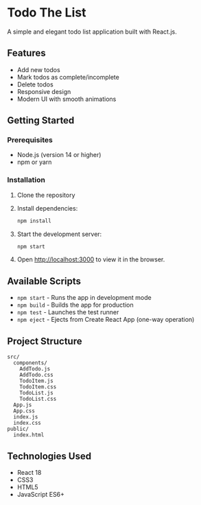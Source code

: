 # Todo The List

A simple and elegant todo list application built with React.js.

## Features

- Add new todos
- Mark todos as complete/incomplete
- Delete todos
- Responsive design
- Modern UI with smooth animations

## Getting Started

### Prerequisites

- Node.js (version 14 or higher)
- npm or yarn

### Installation

1. Clone the repository
2. Install dependencies:
   ```bash
   npm install
   ```

3. Start the development server:
   ```bash
   npm start
   ```

4. Open [http://localhost:3000](http://localhost:3000) to view it in the browser.

## Available Scripts

- `npm start` - Runs the app in development mode
- `npm build` - Builds the app for production
- `npm test` - Launches the test runner
- `npm eject` - Ejects from Create React App (one-way operation)

## Project Structure

```
src/
  components/
    AddTodo.js
    AddTodo.css
    TodoItem.js
    TodoItem.css
    TodoList.js
    TodoList.css
  App.js
  App.css
  index.js
  index.css
public/
  index.html
```

## Technologies Used

- React 18
- CSS3
- HTML5
- JavaScript ES6+
